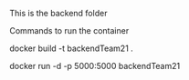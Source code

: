 This is the backend folder

Commands to run the container

docker build -t backendTeam21 .

docker run -d -p 5000:5000 backendTeam21
